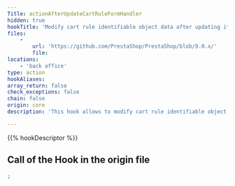```yaml
---
Title: actionAfterUpdateCartRuleFormHandler
hidden: true
hookTitle: 'Modify cart rule identifiable object data after updating it'
files:
    -
        url: 'https://github.com/PrestaShop/PrestaShop/blob/9.0.x/'
        file: 
locations:
    - 'back office'
type: action
hookAliases: 
array_return: false
check_exceptions: false
chain: false
origin: core
description: 'This hook allows to modify cart rule identifiable object forms data after it was updated'

---
```


{{% hookDescriptor %}}

## Call of the Hook in the origin file

```php
;
```
